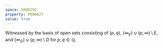 ```yaml
---
space: S000192
property: P000027
value: true
---
```


Witnessed by the basis of open sets consisting of
$(p,q)$, $\{\infty_E\}\cup(p,\infty)\setminus E$, and
$\{\infty_D\}\cup(p,\infty)\setminus D$ for $p,q\in\mathbb Q$.
